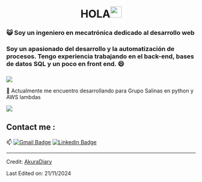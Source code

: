 <h1 align="center">HOLA<img src="https://github.com/souvikguria98/souvikguria98/blob/master/Hi.gif" width="30"> </h1>

### :smiley_cat: Soy un ingeniero en mecatrónica dedicado al desarrollo web

### Soy un apasionado del desarrollo y la automatización de procesos. Tengo experiencia trabajando en el back-end, bases de datos SQL y un poco en front end. 😄
### 

<a href="https://www.youtube.com/watch?v=dQw4w9WgXcQ"><img src="https://user-images.githubusercontent.com/73097560/115834477-dbab4500-a447-11eb-908a-139a6edaec5c.gif"></a>

🌱 Actualmente me encuentro desarrollando para Grupo Salinas en python y AWS lambdas

<a href="https://www.youtube.com/watch?v=dQw4w9WgXcQ"><img src="https://user-images.githubusercontent.com/73097560/115834477-dbab4500-a447-11eb-908a-139a6edaec5c.gif"></a>

## Contact me : 
📫 [![Gmail Badge](https://img.shields.io/badge/-dgg080599@gmail.com-blue?style=flat-roundedrectangle&logo=Gmail&logoColor=white&link=mailto:dgg080599@gmail.com)](dgg080599@gmail.com)
[![Linkedin Badge](https://img.shields.io/badge/-Daniel_-E4405F?style=flat-roundedrectangle&logo=linkedin&logoColor=white&link=https://www.instagram.com/asthi__/)](www.linkedin.com/in/daniel-garcía-garcía-4b8a1a264)

------
Credit: [AkuraDiary](https://github.com/AkuraDiary)

Last Edited on: 21/11/2024
<!--
**AkuraDiary/AkuraDIary** is a ✨ _special_ ✨ repository because its `README.md` (this file) appears on your GitHub profile.

Here are some ideas to get you started:

- 🔭 I’m currently working on ...
- 🌱 I’m currently learning ...
- 👯 I’m looking to collaborate on ...
- 🤔 I’m looking for help with ...
- 💬 Ask me about ...
- 📫 How to reach me: ...
- 😄 Pronouns: ...
- ⚡ Fun fact: ...
-->
